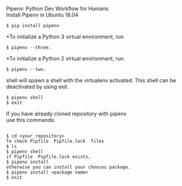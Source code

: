 Pipenv: Python Dev Workflow for Humans  
Install Pipenv in Ubuntu 18.04  

```
$ pip install pipenv
```

*To initialize a Python 3 virtual environment, run
``` 
$ pipenv --three.  
```

*To initialize a Python 2 virtual environment, run 
```
$ pipenv --two.
``` 

shell will spawn a shell with the virtualenv activated. This shell can be deactivated by using exit.

```
$ pipenv shell 
$ exit

```
If you have already cloned repository with pipenv  
use this commands: 


```

$ cd <your_repository>
To check Pipfile  Pipfile.lock  files 
$ ls  
$ pipenv shell 
if Pipfile  Pipfile.lock exists,
$ pipenv install 
otherwise you can install your chooces package.
$ pipenv install <package name>
$ exit

```
